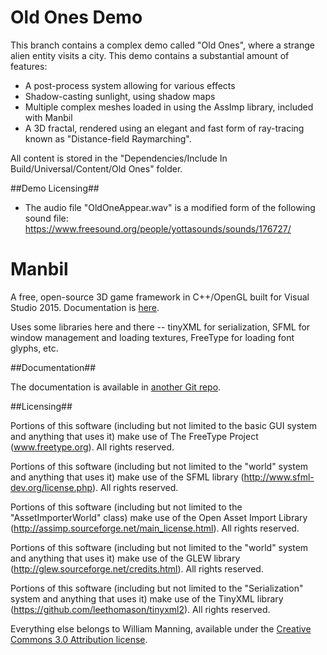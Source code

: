 Old Ones Demo
======

This branch contains a complex demo called "Old Ones", where a strange alien entity visits a city. This demo contains a substantial amount of features:

* A post-process system allowing for various effects
* Shadow-casting sunlight, using shadow maps
* Multiple complex meshes loaded in using the AssImp library, included with Manbil
* A 3D fractal, rendered using an elegant and fast form of ray-tracing known as "Distance-field Raymarching".

All content is stored in the "Dependencies/Include In Build/Universal/Content/Old Ones" folder.

##Demo Licensing##

* The audio file "OldOneAppear.wav" is a modified form of the following sound file: https://www.freesound.org/people/yottasounds/sounds/176727/




Manbil
======

A free, open-source 3D game framework in C++/OpenGL built for Visual Studio 2015. Documentation is [here](https://github.com/heyx3/ManbilDocumentation).

Uses some libraries here and there -- tinyXML for serialization, SFML for window management and loading textures, FreeType for loading font glyphs, etc.

##Documentation##

The documentation is available in [another Git repo](https://github.com/heyx3/ManbilDocumentation).

##Licensing##

Portions of this software (including but not limited to the basic GUI system and anything that uses it) make use of The FreeType Project (www.freetype.org). All rights reserved.
    
Portions of this software (including but not limited to the "world" system and anything that uses it) make use of the SFML library (http://www.sfml-dev.org/license.php). All rights reserved.

Portions of this software (including but not limited to the "AssetImporterWorld" class) make use of the Open Asset Import Library (http://assimp.sourceforge.net/main_license.html).  All rights reserved.

Portions of this software (including but not limited to the "world" system and anything that uses it) make use of the GLEW library (http://glew.sourceforge.net/credits.html). All rights reserved.

Portions of this software (including but not limited to the "Serialization" system and anything that uses it) make use of the TinyXML library (https://github.com/leethomason/tinyxml2). All rights reserved.

Everything else belongs to William Manning, available under the [Creative Commons 3.0 Attribution license](https://creativecommons.org/licenses/by/3.0/us/).

